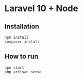 # Laravel 10 + Node

## Installation

```
npm install
composer install
```

## How to run

```
npm start
php artisan serve
```
